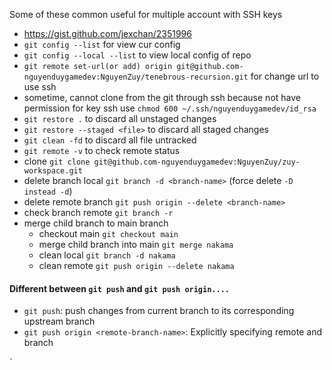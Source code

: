 Some of these common useful for multiple account with SSH keys
- https://gist.github.com/jexchan/2351996
- `git config --list` for view cur config
- `git config --local --list` to view local config of repo
- `git remote set-url(or add) origin git@github.com-nguyenduygamedev:NguyenZuy/tenebrous-recursion.git` for change url to use ssh
- sometime, cannot clone from the git through ssh because not have permission for key ssh use `chmod 600 ~/.ssh/nguyenduygamedev/id_rsa` 
- `git restore .` to discard all unstaged changes
- `git restore --staged <file>` to discard all staged changes
- `git clean -fd` to discard all file untracked
- `git remote -v` to check remote status
- clone `git clone git@github.com-nguyenduygamedev:NguyenZuy/zuy-workspace.git`
- delete branch local `git branch -d <branch-name>` (force delete `-D instead -d`)
- delete remote branch `git push origin --delete <branch-name>`
- check branch remote `git branch -r`
- merge child branch to main branch
	- checkout main `git checkout main`
	- merge child branch into main `git merge nakama`
	- clean local `git branch -d nakama`
	- clean remote `git push origin --delete nakama`
	

#### Different between `git push` and `git push origin....`
- `git push`: push changes from current branch to its corresponding upstream branch
- `git push origin <remote-branch-name>`: Explicitly specifying remote and branch




`